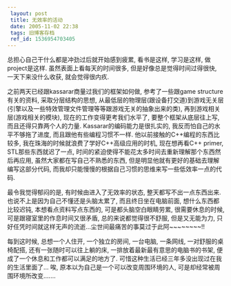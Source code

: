 ```yaml
---
 layout: post
 title: 无效率的活动
 date: 2005-11-02 22:38
 tags: 旧博客存档
 ref_id: 1536954703405
---
```

总担心自己干什么都是冲劲过后就开始感到疲累, 看书是这样, 学习是这样, 做project是这样. 虽然表面上看每天的时间很多,
但是好像总是觉得时间过得很快, 一天下来没什么收获, 就会觉得很内疚.



之前两天已经跟kassarar商量过我们的框架如何做, 参考了一些跟game structure有关的资料, 采取分层结构的思想,
从最低层的物理层(跟设备打交道)到游戏无关层(引擎以及一些特效管理文件管理等等跟游戏无关的抽象出来的类), 再到游戏相关层(游戏相关的模块),
现在的工作变得更考我们水平了, 要整个框架从底层往上写, 而且还得只靠两个人的力量. Kassarar的编码能力是很扎实的,
我反而怕自己的水平不够拖了进度, 而且跟他有些编程习惯不一样. 他以前接触的C++编程的东西比较多, 我在珠海的时候就浪费了学好C++高级应用的时机,
现在想再看C++ primer, STL那些东西就迟了一点, 时间的紧迫使得不能花太多时间去重新理解那个东西然后再应用, 虽然大家都在写自己不熟悉的东西,
但是明显他就有更好的基础去理解编写这部分代码, 而我却只能慢慢的根据自己习惯的思维来写一些低效率一点的代码.



最令我觉得郁闷的是, 有时候由进入了无效率的状态, 整天都写不出一点东西出来. 也说不上是因为自己不懂还是头脑太累了, 而且终日坐在电脑前面,
想什么东西都比较迟钝, 本想看点资料写点东西的, 可是都头脑空白眼睛劳累, 很需要休息的时候, 可是跟寝室里的作息时间又很矛盾, 总的来说都觉得很不舒服,
但是又无能为力, 只好任凭时间就这样无声的流逝...尘世间最痛苦的事莫过于此阿~~~~~~~~!!



每到这时候, 总想一个人住开, 一个独立的房间, 一台电脑, 一条网线, 一对舒服的桌椅配搭, 还有一张随时可以往上躺的床,
一排放着最新最有意思的电脑书的书架, 便成了一个休息和工作都可以满足的地方了. 可惜这种生活已经三年多没出现过在我的生活里面了... 唉,
原本以为自己是一个可以改变周围环境的人, 可是却经常被周围环境所改变.......


